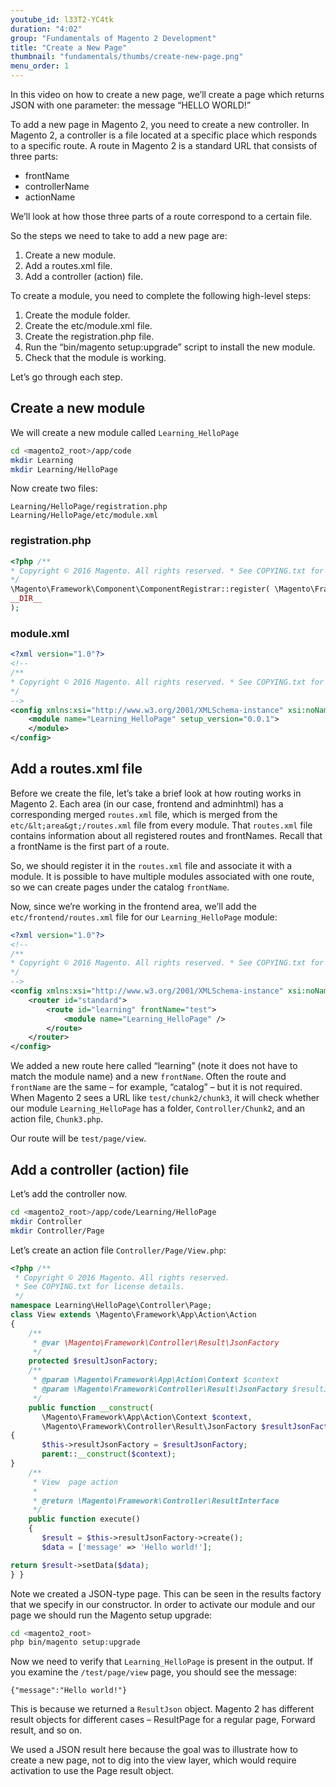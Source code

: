 ```yaml
---
youtube_id: l33T2-YC4tk
duration: "4:02"
group: "Fundamentals of Magento 2 Development"
title: "Create a New Page"
thumbnail: "fundamentals/thumbs/create-new-page.png"
menu_order: 1
---
```

In this video on how to create a new page, we’ll create a page which returns JSON with one parameter: the message “HELLO WORLD!”

To add a new page in Magento 2, you need to create a new controller. In Magento 2, a controller is a file located at a specific place which responds to a specific route. A route in Magento 2 is a standard URL that consists of three parts:

* frontName
* controllerName
* actionName

We’ll look at how those three parts of a route correspond to a certain file.

So the steps we need to take to add a new page are:

1. Create a new module.
2. Add a routes.xml file.
3. Add a controller (action) file.

To create a module, you need to complete the following high-level steps:

1. Create the module folder.
2. Create the etc/module.xml file.
3. Create the registration.php file.
4. Run the “bin/magento setup:upgrade” script to install the new module.
5. Check that the module is working.

Let’s go through each step.

## Create a new module

We will create a new module called `Learning_HelloPage`

```bash
cd <magento2_root>/app/code
mkdir Learning
mkdir Learning/HelloPage
```

Now create two files:

```console
Learning/HelloPage/registration.php
Learning/HelloPage/etc/module.xml
```

### registration.php
```php
<?php /**
* Copyright © 2016 Magento. All rights reserved. * See COPYING.txt for license details.
*/
\Magento\Framework\Component\ComponentRegistrar::register( \Magento\Framework\Component\ComponentRegistrar::MODULE, 'Learning_HelloPage',
__DIR__
);
```

### module.xml
```xml
<?xml version="1.0"?>
<!--
/**
* Copyright © 2016 Magento. All rights reserved. * See COPYING.txt for license details.
*/
-->
<config xmlns:xsi="http://www.w3.org/2001/XMLSchema-instance" xsi:noNamespaceSchemaLocation="urn:magento:framework:Module/etc/module.xsd">
    <module name="Learning_HelloPage" setup_version="0.0.1">
    </module>
</config>
```

## Add a routes.xml file

Before we create the file, let’s take a brief look at how routing works in Magento 2. Each area (in our case, frontend and adminhtml) has a corresponding merged `routes.xml` file, which is merged from the `etc/&lt;area&gt;/routes.xml` file from every module. That `routes.xml` file contains information about all registered routes and frontNames. Recall that a frontName is the first part of a route.

So, we should register it in the `routes.xml` file and associate it with a module. It is possible to have multiple modules associated with one route, so we can create pages under the catalog `frontName`.

Now, since we’re working in the frontend area, we’ll add the `etc/frontend/routes.xml` file for our `Learning_HelloPage` module:

```xml
<?xml version="1.0"?>
<!--
/**
* Copyright © 2016 Magento. All rights reserved. * See COPYING.txt for license details.
*/
-->
<config xmlns:xsi="http://www.w3.org/2001/XMLSchema-instance" xsi:noNamespaceSchemaLocation="urn:magento:framework:App/etc/routes.xsd">
    <router id="standard">
        <route id="learning" frontName="test">
            <module name="Learning_HelloPage" />
        </route>
    </router>
</config>
```

We added a new route here called “learning” (note it does not have to match the module name) and a new `frontName`. Often the route and `frontName` are the same – for example, “catalog” – but it is not required.
When Magento 2 sees a URL like `test/chunk2/chunk3`, it will check whether our module `Learning_HelloPage` has a folder, `Controller/Chunk2`, and an action file, `Chunk3.php`.

Our route will be `test/page/view`.

## Add a controller (action) file

Let’s add the controller now.

```bash
cd <magento2_root>/app/code/Learning/HelloPage
mkdir Controller
mkdir Controller/Page
```

Let’s create an action file `Controller/Page/View.php`:

```php
<?php /**
 * Copyright © 2016 Magento. All rights reserved.
 * See COPYING.txt for license details.
 */
namespace Learning\HelloPage\Controller\Page;
class View extends \Magento\Framework\App\Action\Action
{
    /**
     * @var \Magento\Framework\Controller\Result\JsonFactory
     */
    protected $resultJsonFactory;
    /**
     * @param \Magento\Framework\App\Action\Context $context
     * @param \Magento\Framework\Controller\Result\JsonFactory $resultJsonFactory
     */
    public function __construct(
       \Magento\Framework\App\Action\Context $context,
       \Magento\Framework\Controller\Result\JsonFactory $resultJsonFactory)
{
       $this->resultJsonFactory = $resultJsonFactory;
       parent::__construct($context);
}
    /**
     * View  page action
     *
     * @return \Magento\Framework\Controller\ResultInterface
     */
    public function execute()
    {
       $result = $this->resultJsonFactory->create();
       $data = ['message' => 'Hello world!'];

return $result->setData($data);
} }
```

Note we created a JSON-type page. This can be seen in the results factory that we specify in our constructor. In order to activate our module and our page we should run the Magento setup upgrade:

```bash
cd <magento2_root>
php bin/magento setup:upgrade
```

Now we need to verify that `Learning_HelloPage` is present in the output. If you examine the `/test/page/view` page, you should see the message:

```console
{"message":"Hello world!"}
```

This is because we returned a `ResultJson` object. Magento 2 has different result objects for different cases – ResultPage for a regular page, Forward result, and so on.

We used a JSON result here because the goal was to illustrate how to create a new page, not to dig into the view layer, which would require activation to use the Page result object.
